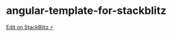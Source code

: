 # angular-template-for-stackblitz

[Edit on StackBlitz ⚡️](https://stackblitz.com/edit/github-ytgdze)